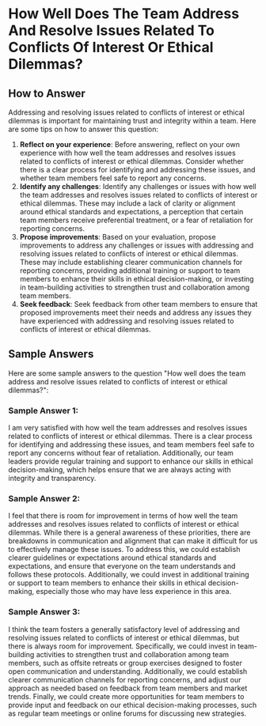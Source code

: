 How Well Does The Team Address And Resolve Issues Related To Conflicts Of Interest Or Ethical Dilemmas?
==============================================================================================================================

How to Answer
-------------

Addressing and resolving issues related to conflicts of interest or ethical dilemmas is important for maintaining trust and integrity within a team. Here are some tips on how to answer this question:

1. **Reflect on your experience**: Before answering, reflect on your own experience with how well the team addresses and resolves issues related to conflicts of interest or ethical dilemmas. Consider whether there is a clear process for identifying and addressing these issues, and whether team members feel safe to report any concerns.
2. **Identify any challenges**: Identify any challenges or issues with how well the team addresses and resolves issues related to conflicts of interest or ethical dilemmas. These may include a lack of clarity or alignment around ethical standards and expectations, a perception that certain team members receive preferential treatment, or a fear of retaliation for reporting concerns.
3. **Propose improvements**: Based on your evaluation, propose improvements to address any challenges or issues with addressing and resolving issues related to conflicts of interest or ethical dilemmas. These may include establishing clearer communication channels for reporting concerns, providing additional training or support to team members to enhance their skills in ethical decision-making, or investing in team-building activities to strengthen trust and collaboration among team members.
4. **Seek feedback**: Seek feedback from other team members to ensure that proposed improvements meet their needs and address any issues they have experienced with addressing and resolving issues related to conflicts of interest or ethical dilemmas.

Sample Answers
--------------

Here are some sample answers to the question "How well does the team address and resolve issues related to conflicts of interest or ethical dilemmas?":

### Sample Answer 1:

I am very satisfied with how well the team addresses and resolves issues related to conflicts of interest or ethical dilemmas. There is a clear process for identifying and addressing these issues, and team members feel safe to report any concerns without fear of retaliation. Additionally, our team leaders provide regular training and support to enhance our skills in ethical decision-making, which helps ensure that we are always acting with integrity and transparency.

### Sample Answer 2:

I feel that there is room for improvement in terms of how well the team addresses and resolves issues related to conflicts of interest or ethical dilemmas. While there is a general awareness of these priorities, there are breakdowns in communication and alignment that can make it difficult for us to effectively manage these issues. To address this, we could establish clearer guidelines or expectations around ethical standards and expectations, and ensure that everyone on the team understands and follows these protocols. Additionally, we could invest in additional training or support to team members to enhance their skills in ethical decision-making, especially those who may have less experience in this area.

### Sample Answer 3:

I think the team fosters a generally satisfactory level of addressing and resolving issues related to conflicts of interest or ethical dilemmas, but there is always room for improvement. Specifically, we could invest in team-building activities to strengthen trust and collaboration among team members, such as offsite retreats or group exercises designed to foster open communication and understanding. Additionally, we could establish clearer communication channels for reporting concerns, and adjust our approach as needed based on feedback from team members and market trends. Finally, we could create more opportunities for team members to provide input and feedback on our ethical decision-making processes, such as regular team meetings or online forums for discussing new strategies.
